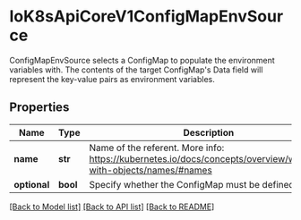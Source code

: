 # IoK8sApiCoreV1ConfigMapEnvSource

ConfigMapEnvSource selects a ConfigMap to populate the environment variables with.  The contents of the target ConfigMap's Data field will represent the key-value pairs as environment variables.
## Properties
Name | Type | Description | Notes
------------ | ------------- | ------------- | -------------
**name** | **str** | Name of the referent. More info: https://kubernetes.io/docs/concepts/overview/working-with-objects/names/#names | [optional] 
**optional** | **bool** | Specify whether the ConfigMap must be defined | [optional] 

[[Back to Model list]](../README.md#documentation-for-models) [[Back to API list]](../README.md#documentation-for-api-endpoints) [[Back to README]](../README.md)


